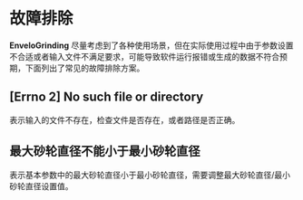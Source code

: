 # 故障排除

**EnveloGrinding** 尽量考虑到了各种使用场景，但在实际使用过程中由于参数设置不合适或者输入文件不满足要求，可能导致软件运行报错或生成的数据不符合预期，下面列出了常见的故障排除方案。

## [Errno 2] No such file or directory

表示输入的文件不存在，检查文件是否存在，或者路径是否正确。

## 最大砂轮直径不能小于最小砂轮直径

表示基本参数中的最大砂轮直径小于最小砂轮直径，需要调整最大砂轮直径/最小砂轮直径设置值。